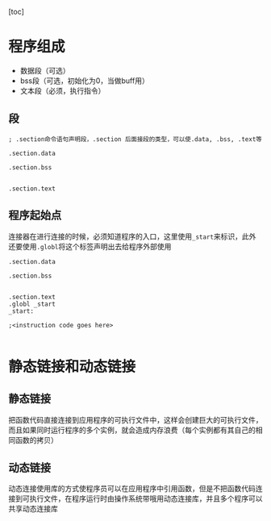 [toc]



# 程序组成

* 数据段（可选）
* bss段（可选，初始化为0，当做buff用）
* 文本段（必须，执行指令）



## 段

```assembly
; .section命令语句声明段，.section 后面接段的类型，可以使.data, .bss, .text等

.section.data

.section.bss


.section.text
```

## 程序起始点

连接器在进行连接的时候，必须知道程序的入口，这里使用`_start`来标识，此外还要使用`.globl`将这个标签声明出去给程序外部使用

```assembly
.section.data

.section.bss


.section.text
.globl _start
_start:

;<instruction code goes here>


```



# 静态链接和动态链接

## 静态链接

把函数代码直接连接到应用程序的可执行文件中，这样会创建巨大的可执行文件，而且如果同时运行程序的多个实例，就会造成内存浪费（每个实例都有其自己的相同函数的拷贝）





## 动态链接

动态连接使用库的方式使程序员可以在应用程序中引用函数，但是不把函数代码连接到可执行文件，在程序运行时由操作系统带哦用动态连接库，并且多个程序可以共享动态连接库



